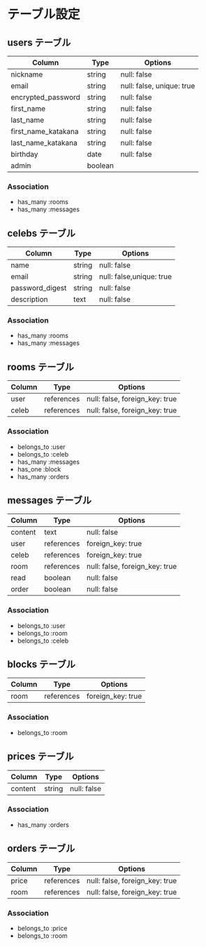 # テーブル設定

## users テーブル

| Column               | Type         | Options     |
| ------               | ------       | ----------- |
| nickname             | string       | null: false |
| email                | string       | null: false, unique: true |
| encrypted_password   | string       | null: false |
| first_name           | string       | null: false |
| last_name            | string       | null: false |
| first_name_katakana  | string       | null: false |
| last_name_katakana   | string       | null: false |
| birthday             | date         | null: false |
| admin                | boolean      |



### Association

- has_many :rooms
- has_many :messages

## celebs テーブル

| Column          | Type   | Options     |
| ------          | ------ | ----------- |
| name            | string | null: false |
| email           | string | null: false,unique: true  |
| password_digest | string | null: false |
| description     | text   | null: false |

### Association

- has_many :rooms
- has_many :messages
 

## rooms テーブル

| Column   | Type       | Options                        |
| ------   | ---------- | ------------------------------ |
| user     | references | null: false, foreign_key: true |
| celeb    | references | null: false, foreign_key: true |

### Association

- belongs_to :user
- belongs_to :celeb
- has_many :messages
- has_one  :block
- has_many :orders

## messages テーブル

| Column  | Type       | Options                        |
| ------- | ---------- | ------------------------------ |
| content | text       | null: false                    |
| user    | references | foreign_key: true              |
| celeb   | references | foreign_key: true              |
| room    | references | null: false, foreign_key: true |
| read    | boolean    | null: false                    |
| order   | boolean    | null: false                    |

### Association

- belongs_to :user
- belongs_to :room
- belongs_to :celeb


## blocks テーブル

| Column  | Type       | Options                        |
| ------- | ---------- | ------------------------------ |
| room    | references | foreign_key: true              |

### Association

- belongs_to :room


## prices テーブル

| Column    | Type       | Options                        |
| -------   | ---------- | ------------------------------ |
| content   |  string    | null: false                    |

### Association

- has_many :orders


## orders テーブル

| Column   | Type       | Options                        |
| ------   | ---------- | ------------------------------ |
| price    | references | null: false, foreign_key: true |
| room     | references | null: false, foreign_key: true |

### Association

- belongs_to :price
- belongs_to :room
